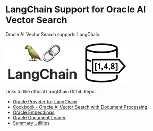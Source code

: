 # LangChain Support for Oracle AI Vector Search

Oracle AI Vector Search supports LangChain.

<img src="images/LangChain_VectorSearch.png" width="384" alt="LangChain with Oracle AI Vector Search"/>

Links to the official LangChain Githib Repo:
- [Oracle Provider for LangChain](https://python.langchain.com/v0.1/docs/integrations/providers/oracleai/)
- [Cookbook - Oracle AI Vector Search with Document Processing](https://github.com/langchain-ai/langchain/blob/master/cookbook/oracleai_demo.ipynb)
- [Oracle Embeddings](https://github.com/langchain-ai/langchain/blob/master/libs/community/langchain_community/embeddings/oracleai.py)
- [Oracle Document Loader](https://github.com/langchain-ai/langchain/blob/master/libs/community/langchain_community/document_loaders/oracleai.py)
- [Summary Utilities](https://github.com/langchain-ai/langchain/blob/master/libs/community/langchain_community/utilities/oracleai.py)
